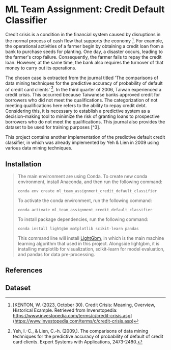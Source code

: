 # ML Team Assignment: Credit Default Classifier

Credit crisis is a condition in the financial system caused by disruptions in the normal process of cash flow that supports the economy [^1]. For example, the operational activities of a farmer begin by obtaining a credit loan from a bank to purchase seeds for planting. One day, a disaster occurs, leading to the farmer's crop failure. Consequently, the farmer fails to repay the credit loan. However, at the same time, the bank also requires the turnover of that money to carry out its operations.

The chosen case is extracted from the journal titled 'The comparisons of data mining techniques for the predictive accuracy of probability of default of credit card clients' [^2]. In the third quarter of 2006, Taiwan experienced a credit crisis. This occurred because Taiwanese banks approved credit for borrowers who did not meet the qualifications. The categorization of not meeting qualifications here refers to the ability to repay credit debt.
Considering this, it is necessary to establish a predictive system as a decision-making tool to minimize the risk of granting loans to prospective borrowers who do not meet the qualifications. This journal also provides the dataset to be used for training purposes [^3].

This project contains another implementation of the predictive default credit classifier, in which was already implemented by Yeh & Lien in 2009 using various data mining techniques. 

## Installation

> The main environment are using Conda. To create new conda environment, install Anaconda, and then run the following command:
>
> `conda env create ml_team_assignment_credit_default_classifier`
>
> To activate the conda environment, run the following command:
> 
> `conda activate ml_team_assignment_credit_default_classifier`
>
> To install package dependencies, run the following command:
>
> `conda install lightgbm matplotlib scikit-learn pandas`
>
> This command line will install [LightGbm](https://lightgbm.readthedocs.io/en/latest/index.html), in which is the main machine learning algorithm that used in this project. Alongside lightgbm, it is installing matplotlib for visualization, scikit-learn for model evaluation, and pandas for data pre-processing. 


## References
[^1]: [KENTON, W. (2023, October 30). Credit Crisis: Meaning, Overview, Historical Example. Retrieved from Invenstopedia: https://www.investopedia.com/terms/c/credit-crisis.asp] (https://www.investopedia.com/terms/c/credit-crisis.asp)
[^2]: Yeh, I.-C., & Lien, C.-h. (2009,). The comparisons of data mining techniques for the predictive accuracy of probability of default of credit card clients. Expert Systems with Applications, 2473-2480.

## Dataset
[^1]: [default of credit card clients](https://archive.ics.uci.edu/dataset/350/default+of+credit+card+clients)